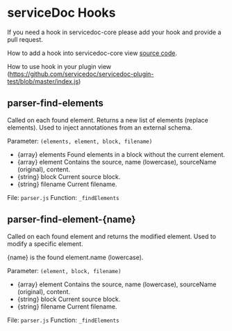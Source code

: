 # serviceDoc Hooks

If you need a hook in servicedoc-core please add your hook and provide a pull request.

How to add a hook into servicedoc-core view [source code](https://github.com/servicedoc/servicedoc-core/blob/20921efd32f95e7934333d633c56ff6f60722123/lib/parser.js#L454-L458).

How to use hook in your plugin view (https://github.com/servicedoc/servicedoc-plugin-test/blob/master/index.js)


## parser-find-elements

Called on each found element. Returns a new list of elements (replace elements).
Used to inject annotationes from an external schema.

Parameter: `(elements, element, block, filename)`
 * {array}  elements Found elements in a block without the current element.
 * {array}  element  Contains the source, name (lowercase), sourceName (original), content.
 * {string} block    Current source block.
 * {string} filename Current filename.

File: `parser.js`
Function: `_findElements`



## parser-find-element-{name}

Called on each found element and returns the modified element.
Used to modify a specific element.

{name} is the found element.name (lowercase).

Parameter: `(element, block, filename)`
 * {array}  element  Contains the source, name (lowercase), sourceName (original), content.
 * {string} block    Current source block.
 * {string} filename Current filename.

File: `parser.js`
Function: `_findElements`
